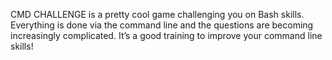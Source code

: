CMD CHALLENGE is a pretty cool game challenging you on Bash skills. Everything is done via the command line and the questions are becoming increasingly complicated. It’s a good training to improve your command line skills!


